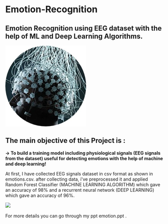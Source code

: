 # Emotion-Recognition

## Emotion Recognition using EEG dataset with the help of ML and Deep Learning Algorithms.

<img src="assets/picture1.jpg">

## The main objective of this Project is :
**-> To build a training model including physiological signals (EEG signals from the dataset) useful for detecting emotions with the help of machine and deep learning!**

At first, I have collected EEG signals dataset in csv format as shown in emotions.csv.
after collecting data, i've preprocessed it and applied Random Forest Classifier (MACHINE LEARNING ALGORITHM)  which gave an accuracy of 98% and a recurrent neural network (DEEP LEARNING) which gave an accuracy of 96%. 

<img src="assets/picture2.jpg">

For more details you can go through  my ppt emotion.ppt .
